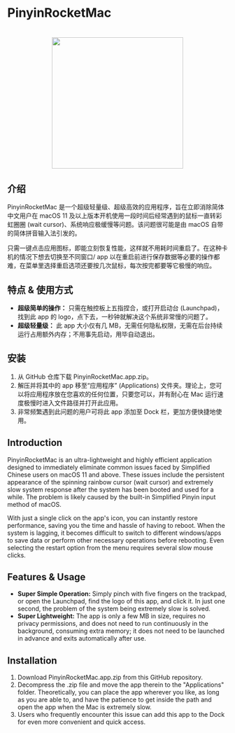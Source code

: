 # PinyinRocketMac
<h1 align="center">
  <img src="https://github.com/qilanlin/PinyinRocketMac/blob/main/PinyinRocketMac_logo-CreatedByDALL%C2%B7E.png" width="300">
</h1>

## 介绍
PinyinRocketMac 是一个超级轻量级、超级高效的应用程序，旨在立即消除简体中文用户在 macOS 11 及以上版本开机使用一段时间后经常遇到的鼠标一直转彩虹圈圈 (wait cursor)、系统响应极缓慢等问题。该问题很可能是由 macOS 自带的简体拼音输入法引发的。

只需一键点击应用图标，即能立刻恢复性能，这样就不用耗时间重启了。在这种卡机的情况下想去切换至不同窗口/ app 以在重启前进行保存数据等必要的操作都难，在菜单里选择重启选项还要按几次鼠标，每次按完都要等它极慢的响应。

## 特点 & 使用方式
- **超级简单的操作：** 只需在触控板上五指捏合，或打开启动台 (Launchpad)，找到此 app 的 logo，点下去，一秒钟就解决这个系统非常慢的问题了。
- **超级轻量级：** 此 app 大小仅有几 MB，无需任何隐私权限，无需在后台持续运行占用额外内存；不用事先启动，用毕自动退出。

## 安装
1. 从 GitHub 仓库下载 PinyinRocketMac.app.zip。
2. 解压并将其中的 app 移至“应用程序” (Applications) 文件夹。理论上，您可以将应用程序放在您喜欢的任何位置，只要您可以，并有耐心在 Mac 运行速度极慢时进入文件路径并打开此应用。
3. 非常频繁遇到此问题的用户可将此 app 添加至 Dock 栏，更加方便快捷地使用。

## Introduction
PinyinRocketMac is an ultra-lightweight and highly efficient application designed to immediately eliminate common issues faced by Simplified Chinese users on macOS 11 and above. These issues include the persistent appearance of the spinning rainbow cursor (wait cursor) and extremely slow system response after the system has been booted and used for a while. The problem is likely caused by the built-in Simplified Pinyin input method of macOS.

With just a single click on the app's icon, you can instantly restore performance, saving you the time and hassle of having to reboot. When the system is lagging, it becomes difficult to switch to different windows/apps to save data or perform other necessary operations before rebooting. Even selecting the restart option from the menu requires several slow mouse clicks.

## Features & Usage
- **Super Simple Operation:** Simply pinch with five fingers on the trackpad, or open the Launchpad, find the logo of this app, and click it. In just one second, the problem of the system being extremely slow is solved.
- **Super Lightweight:** The app is only a few MB in size, requires no privacy permissions, and does not need to run continuously in the background, consuming extra memory; it does not need to be launched in advance and exits automatically after use.

## Installation
1. Download PinyinRocketMac.app.zip from this GitHub repository.
2. Decompress the .zip file and move the app therein to the "Applications" folder. Theoretically, you can place the app wherever you like, as long as you are able to, and have the patience to get inside the path and open the app when the Mac is extremely slow.
3. Users who frequently encounter this issue can add this app to the Dock for even more convenient and quick access.
